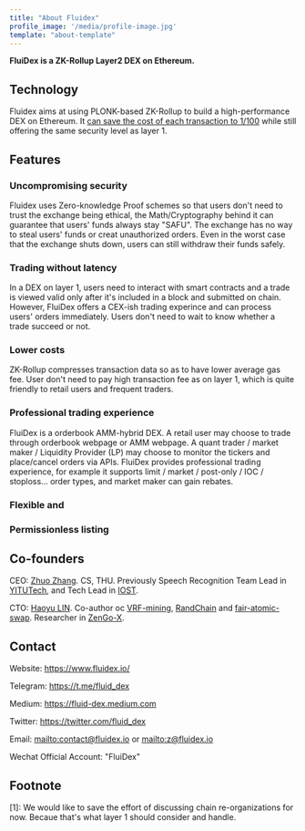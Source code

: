 ```yaml
---
title: "About Fluidex"
profile_image: '/media/profile-image.jpg'
template: "about-template"
---
```


**FluiDex is a ZK-Rollup Layer2 DEX on Ethereum.**

## Technology

Fluidex aims at using PLONK-based ZK-Rollup to build a high-performance DEX on Ethereum. It [can save the cost of each transaction to 1/100](/en/blog/zkrollup-intro1/) while still offering the same security level as layer 1.


## Features

### Uncompromising security

Fluidex uses Zero-knowledge Proof schemes so that users don't need to trust the exchange being ethical, the Math/Cryptography behind it can guarantee that users' funds always stay "SAFU". The exchange has no way to steal users' funds or creat unauthorized orders. Even in the worst case that the exchange shuts down, users can still withdraw their funds safely.


### Trading without latency

In a DEX on layer 1, users need to interact with smart contracts and a trade is viewed valid only after it's included in a block and submitted on chain. However, FluiDex offers a CEX-ish trading experince and can process users' orders immediately. Users don't need to wait to know whether a trade succeed or not.


### Lower costs

ZK-Rollup compresses transaction data so as to have lower average gas fee. User don't need to pay high transaction fee as on layer 1, which is quite friendly to retail users and frequent traders.


### Professional trading experience

FluiDex is a orderbook AMM-hybrid DEX. A retail user may choose to trade through orderbook webpage or AMM webpage. A quant trader / market maker / Liquidity Provider (LP) may choose to monitor the tickers and place/cancel orders via APIs. FluiDex provides professional trading experience, for example it supports limit / market / post-only / IOC / stoploss... order types, and market maker can gain rebates.


### Flexible and 

### Permissionless listing


## Co-founders

CEO: [Zhuo Zhang](https://www.linkedin.com/in/zhuo-zhang-75340152/). CS, THU. Previously Speech Recognition Team Lead in [YITUTech](https://www.yitutech.com/), and Tech Lead in [IOST](https://iost.io/).

CTO: [Haoyu LIN](https://www.linkedin.com/in/haoyu-lin-239474123/). Co-author oc [VRF-mining](https://vrf-mining.github.io/), [RandChain](https://eprint.iacr.org/2020/1033.pdf) and [fair-atomic-swap](https://dl.acm.org/doi/10.1145/3318041.3355460). Researcher in [ZenGo-X](https://zengo.com/research/).


## Contact

Website: <https://www.fluidex.io/>

Telegram: <https://t.me/fluid_dex>

Medium: <https://fluid-dex.medium.com>

Twitter: <https://twitter.com/fluid_dex>

Email: <mailto:contact@fluidex.io> or <mailto:z@fluidex.io> 

Wechat Official Account: "FluiDex"


## Footnote

[1]: We would like to save the effort of discussing chain re-organizations for now. Becaue that's what layer 1 should consider and handle.